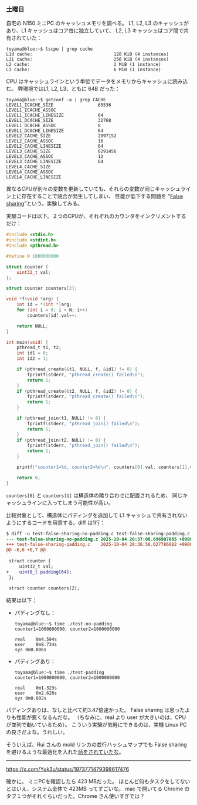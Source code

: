 ### 土曜日

自宅の N150 ミニPC のキャッシュメモリを調べる。
L1, L2, L3 のキャッシュがあり、L1 キャッシュはコア毎に独立していて、
L2, L3 キャッシュはコア間で共有されていた：

```
toyama@blue:~$ lscpu | grep cache
L1d cache:                               128 KiB (4 instances)
L1i cache:                               256 KiB (4 instances)
L2 cache:                                2 MiB (1 instance)
L3 cache:                                6 MiB (1 instance)
```

CPU はキャッシュラインという単位でデータをメモリからキャッシュに読み込む。
弊環境ではL1, L2, L3、ともに 64B だった：

```
toyama@blue:~$ getconf -a | grep CACHE
LEVEL1_ICACHE_SIZE                 65536
LEVEL1_ICACHE_ASSOC                
LEVEL1_ICACHE_LINESIZE             64
LEVEL1_DCACHE_SIZE                 32768
LEVEL1_DCACHE_ASSOC                8
LEVEL1_DCACHE_LINESIZE             64
LEVEL2_CACHE_SIZE                  2097152
LEVEL2_CACHE_ASSOC                 16
LEVEL2_CACHE_LINESIZE              64
LEVEL3_CACHE_SIZE                  6291456
LEVEL3_CACHE_ASSOC                 12
LEVEL3_CACHE_LINESIZE              64
LEVEL4_CACHE_SIZE                  
LEVEL4_CACHE_ASSOC                 
LEVEL4_CACHE_LINESIZE
```

異なるCPUが別々の変数を更新していても、それらの変数が同じキャッシュライン上に存在することで競合が発生してしまい、
性能が低下する問題を "[False sharing](https://en.wikipedia.org/wiki/False_sharing)"という。実験してみる。

実験コードは以下。２つのCPUが、それぞれのカウンタをインクリメントするだけ：

```c
#include <stdio.h>
#include <stdint.h>
#include <pthread.h>

#define N 1000000000

struct counter {
    uint32_t val;
};

struct counter counters[2];

void *f(void *arg) {
    int id = *(int *)arg;
    for (int i = 0; i < N; i++)
        counters[id].val++;

    return NULL;
}

int main(void) {
    pthread_t t1, t2;
    int id1 = 0;
    int id2 = 1;

    if (pthread_create(&t1, NULL, f, &id1) != 0) {
        fprintf(stderr, "pthread_create() failed\n");
        return 1;
    }
    if (pthread_create(&t2, NULL, f, &id2) != 0) {
        fprintf(stderr, "pthread_create() failed\n");
        return 1;
    }

    if (pthread_join(t1, NULL) != 0) {
        fprintf(stderr, "pthread_join() failed\n");
        return 1;
    }
    if (pthread_join(t2, NULL) != 0) {
        fprintf(stderr, "pthread_join() failed\n");
        return 1;
    }

    printf("counter1=%d, counter2=%d\n", counters[0].val, counters[1].val);

    return 0;
}
```

`counters[0]` と `counters[1]` は構造体の隣り合わせに配置されるため、
同じキャッシュラインに入ってしまう可能性が高い。

比較対象として、構造体にパディングを追加して L1 キャッシュで共有されないようにするコードを用意する。diff は1行：

```diff
$ diff -u test-false-sharing-no-padding.c test-false-sharing-padding.c 
--- test-false-sharing-no-padding.c	2025-10-04 20:37:08.696907085 +0900
+++ test-false-sharing-padding.c	2025-10-04 20:36:56.627786082 +0900
@@ -6,6 +6,7 @@
 
 struct counter {
     uint32_t val;
+    uint8_t padding[64];
 };
 
 struct counter counters[2];
```

結果は以下：

- パディングなし：

    ```
    toyama@blue:~$ time ./test-no-padding 
    counter1=1000000000, counter2=1000000000

    real	0m4.594s
    user	0m8.734s
    sys	0m0.006s
    ```

- パディングあり：

    ```
    toyama@blue:~$ time ./test-padding 
    counter1=1000000000, counter2=1000000000

    real	0m1.323s
    user	0m2.628s
    sys	0m0.002s
    ```

パディングありは、なしと比べて約3.47倍速かった。
False sharing は思ったよりも性能が悪くなるんだな。
（ちなみに、real より user が大きいのは、CPU が並列で動いているため）。
こういう実験が気軽にできるのは、実機 Linux PC の良さだよな。うれしい。

そういえば、Rui さんの mold リンカの並行ハッシュマップでも False sharing を避けるような最適化を入れた[話をされていたな](https://www.youtube.com/live/_LQ6jvB7sq8?si=QsvBCuU2_DDNDHCk&t=805)。

---

https://x.com/Yuk3u/status/1973771479398617476

確かに。 ミニPCを確認したら 423 MBだった。
ほとんど何もタスクをしてないとはいえ、システム全体で 423MB ってすごいな。
mac で開いてる Chrome のタブ１つがそれぐらいだった。Chrome さん使いすぎでは？
